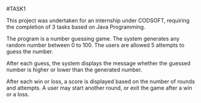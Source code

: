 #TASK1

This project was undertaken for an internship under CODSOFT, requiring the completion of 3 tasks based on Java Programming.

The program is a number guessing game. The system generates any random number between 0 to 100. The users are allowed 5 attempts to guess the number.

After each guess, the system displays the message whether the guessed number is higher or lower than the generated number.

After each win or loss, a score is displayed based on the number of rounds and attempts. A user may start another round, or exit the game after a win or a loss.
